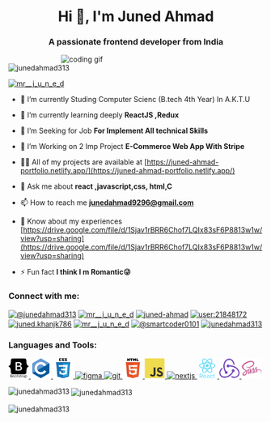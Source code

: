 <h1 align="center">Hi 👋, I'm Juned Ahmad</h1>
<h3 align="center">A passionate frontend developer from India</h3>
<img align="right" alt="coding gif" width="400" src="https://user-images.githubusercontent.com/55389276/140866485-8fb1c876-9a8f-4d6a-98dc-08c4981eaf70.gif" />

<p align="left"> <img src="https://komarev.com/ghpvc/?username=junedahmad313&label=Profile%20views&color=0e75b6&style=flat" alt="junedahmad313" /> </p>

<p align="left"> <a href="https://twitter.com/mr__j_u_n_e_d" target="blank"><img src="https://img.shields.io/twitter/follow/mr__j_u_n_e_d?logo=twitter&style=for-the-badge" alt="mr__j_u_n_e_d" /></a> </p>

- 🔭 I’m currently Studing Computer Scienc (B.tech 4th Year) In A.K.T.U

- 🌱 I’m currently learning deeply **ReactJS ,Redux**

- 👯 I’m Seeking for Job **For Implement All technical Skills**

- 🤝 I’m Working on 2 Imp Project **E-Commerce Web App With Stripe**

- 👨‍💻 All of my projects are available at [https://juned-ahmad-portfolio.netlify.app/](https://juned-ahmad-portfolio.netlify.app/)

- 💬 Ask me about **react ,javascript,css, html,C**

- 📫 How to reach me **junedahmad9296@gmail.com**

- 📄 Know about my experiences [https://drive.google.com/file/d/1Sjav1rBRR6Chof7LQIx83sF6P8813w1w/view?usp=sharing](https://drive.google.com/file/d/1Sjav1rBRR6Chof7LQIx83sF6P8813w1w/view?usp=sharing)

- ⚡ Fun fact **I think I m Romantic😜**

<h3 align="left">Connect with me:</h3>
<p align="left">
<a href="[https://codepen.io/@junedahmad313](https://codepen.io/JunedAhmad313)" target="blank"><img align="center" src="https://raw.githubusercontent.com/rahuldkjain/github-profile-readme-generator/master/src/images/icons/Social/codepen.svg" alt="@junedahmad313" height="30" width="40" /></a>
<a href="https://twitter.com/mr__j_u_n_e_d" target="blank"><img align="center" src="https://raw.githubusercontent.com/rahuldkjain/github-profile-readme-generator/master/src/images/icons/Social/twitter.svg" alt="mr__j_u_n_e_d" height="30" width="40" /></a>
<a href="https://linkedin.com/in/juned-ahmad" target="blank"><img align="center" src="https://raw.githubusercontent.com/rahuldkjain/github-profile-readme-generator/master/src/images/icons/Social/linked-in-alt.svg" alt="juned-ahmad" height="30" width="40" /></a>
<a href="https://stackoverflow.com/users/user:21848172" target="blank"><img align="center" src="https://raw.githubusercontent.com/rahuldkjain/github-profile-readme-generator/master/src/images/icons/Social/stack-overflow.svg" alt="user:21848172" height="30" width="40" /></a>
<a href="https://fb.com/juned.khanjk786" target="blank"><img align="center" src="https://raw.githubusercontent.com/rahuldkjain/github-profile-readme-generator/master/src/images/icons/Social/facebook.svg" alt="juned.khanjk786" height="30" width="40" /></a>
<a href="https://instagram.com/mr__j_u_n_e_d" target="blank"><img align="center" src="https://raw.githubusercontent.com/rahuldkjain/github-profile-readme-generator/master/src/images/icons/Social/instagram.svg" alt="mr__j_u_n_e_d" height="30" width="40" /></a>
<a href="https://www.youtube.com/c/@smartcoder0101" target="blank"><img align="center" src="https://raw.githubusercontent.com/rahuldkjain/github-profile-readme-generator/master/src/images/icons/Social/youtube.svg" alt="@smartcoder0101" height="30" width="40" /></a>
<a href="https://www.leetcode.com/junedahmad313" target="blank"><img align="center" src="https://raw.githubusercontent.com/rahuldkjain/github-profile-readme-generator/master/src/images/icons/Social/leet-code.svg" alt="junedahmad313" height="30" width="40" /></a>
</p>

<h3 align="left">Languages and Tools:</h3>
<p align="left"> <a href="https://getbootstrap.com" target="_blank" rel="noreferrer"> <img src="https://raw.githubusercontent.com/devicons/devicon/master/icons/bootstrap/bootstrap-plain-wordmark.svg" alt="bootstrap" width="40" height="40"/> </a> <a href="https://www.cprogramming.com/" target="_blank" rel="noreferrer"> <img src="https://raw.githubusercontent.com/devicons/devicon/master/icons/c/c-original.svg" alt="c" width="40" height="40"/> </a> <a href="https://www.w3schools.com/css/" target="_blank" rel="noreferrer"> <img src="https://raw.githubusercontent.com/devicons/devicon/master/icons/css3/css3-original-wordmark.svg" alt="css3" width="40" height="40"/> </a> <a href="https://www.figma.com/" target="_blank" rel="noreferrer"> <img src="https://www.vectorlogo.zone/logos/figma/figma-icon.svg" alt="figma" width="40" height="40"/> </a> <a href="https://git-scm.com/" target="_blank" rel="noreferrer"> <img src="https://www.vectorlogo.zone/logos/git-scm/git-scm-icon.svg" alt="git" width="40" height="40"/> </a> <a href="https://www.w3.org/html/" target="_blank" rel="noreferrer"> <img src="https://raw.githubusercontent.com/devicons/devicon/master/icons/html5/html5-original-wordmark.svg" alt="html5" width="40" height="40"/> </a> <a href="https://developer.mozilla.org/en-US/docs/Web/JavaScript" target="_blank" rel="noreferrer"> <img src="https://raw.githubusercontent.com/devicons/devicon/master/icons/javascript/javascript-original.svg" alt="javascript" width="40" height="40"/> </a> <a href="https://nextjs.org/" target="_blank" rel="noreferrer"> <img src="https://cdn.worldvectorlogo.com/logos/nextjs-2.svg" alt="nextjs" width="40" height="40"/> </a> <a href="https://reactjs.org/" target="_blank" rel="noreferrer"> <img src="https://raw.githubusercontent.com/devicons/devicon/master/icons/react/react-original-wordmark.svg" alt="react" width="40" height="40"/> </a> <a href="https://redux.js.org" target="_blank" rel="noreferrer"> <img src="https://raw.githubusercontent.com/devicons/devicon/master/icons/redux/redux-original.svg" alt="redux" width="40" height="40"/> </a> <a href="https://sass-lang.com" target="_blank" rel="noreferrer"> <img src="https://raw.githubusercontent.com/devicons/devicon/master/icons/sass/sass-original.svg" alt="sass" width="40" height="40"/> </a> </p>

<p><img align="left" src="https://github-readme-stats.vercel.app/api/top-langs?username=junedahmad313&show_icons=true&locale=en&layout=compact" alt="junedahmad313" /></p>

<p>&nbsp;<img align="center" src="https://github-readme-stats.vercel.app/api?username=junedahmad313&show_icons=true&locale=en" alt="junedahmad313" /></p>

<p><img align="center" src="https://github-readme-streak-stats.herokuapp.com/?user=junedahmad313&" alt="junedahmad313" /></p>
